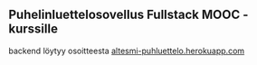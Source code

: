 ## Puhelinluettelosovellus Fullstack MOOC -kurssille

backend löytyy osoitteesta [altesmi-puhluettelo.herokuapp.com](https://altesmi-puhluettelo.herokuapp.com)
